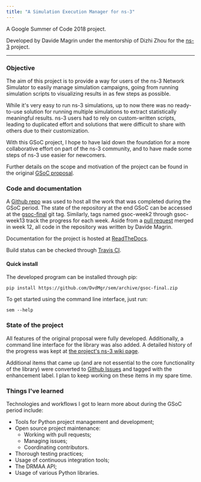 ```yaml
---
title: "A Simulation Execution Manager for ns-3"
---
```


A Google Summer of Code 2018 project.

Developed by Davide Magrin under the mentorship of Dizhi Zhou for the
[ns-3](https://www.nsnam.org) project.

------------------------------------------------------------------------

### Objective ###

The aim of this project is to provide a way for users of the ns-3 Network
Simulator to easily manage simulation campaigns, going from running simulation
scripts to visualizing results in as few steps as possible.

While it's very easy to run ns-3 simulations, up to now there was no
ready-to-use solution for running multiple simulations to extract statistically
meaningful results. ns-3 users had to rely on custom-written scripts, leading to
duplicated effort and solutions that were difficult to share with others due to
their customization.

With this GSoC project, I hope to have laid down the foundation for a more
collaborative effort on part of the ns-3 community, and to have made some steps
of ns-3 use easier for newcomers.

Further details on the scope and motivation of the project can be found
in the original [GSoC proposal](resources/GSoC_proposal.pdf).

### Code and documentation ###

A [Github repo](https://github.com/DvdMgr/sem) was used to host all the work
that was completed during the GSoC period. The state of the repository at the
end GSoC can be accessed at the
[gsoc-final](https://github.com/DvdMgr/sem/tree/gsoc-final) git tag. Similarly,
tags named gsoc-week2 through gsoc-week13 track the progress for each week.
Aside from a [pull request](https://github.com/DvdMgr/sem/pull/15) merged in
week 12, all code in the repository was written by Davide Magrin.

Documentation for the project is hosted at
[ReadTheDocs](https://simulationexecutionmanager.readthedocs.io).

Build status can be checked through [Travis CI](https://travis-ci.org/DvdMgr/sem).

#### Quick install ####

The developed program can be installed through pip:

```
pip install https://github.com/DvdMgr/sem/archive/gsoc-final.zip
```

To get started using the command line interface, just run:

```
sem --help
```

### State of the project ###

All features of the original proposal were fully developed. Additionally, a
command line interface for the library was also added. A detailed history of the
progress was kept at [the project's ns-3 wiki
page](https://www.nsnam.org/wiki/GSoC2018:_A_Simulation_Execution_Manager_for_ns-3).

Additional items that came up (and are not essential to the core functionality
of the library) were converted to [Github
Issues](https://github.com/DvdMgr/sem/issues) and tagged with the enhancement
label. I plan to keep working on these items in my spare time.

### Things I've learned ###

Technologies and workflows I got to learn more about during the GSoC period
include:

- Tools for Python project management and development;
- Open source project maintenance:
  - Working with pull requests;
  - Managing issues;
  - Coordinating contributors.
- Thorough testing practices;
- Usage of continuous integration tools;
- The DRMAA API;
- Usage of various Python libraries.
